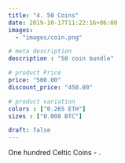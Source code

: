 ```yaml
---
title: "4. 50 Coins"
date: 2019-10-17T11:22:16+06:00
images:
  - "images/coin.png"

# meta description
description : "50 coin bundle"

# product Price
price: "500.00"
discount_price: "450.00"

# product variation
colors : ["0.265 ETH"]
sizes : ["0.008 BTC"]

draft: false
---
```


One hundred Celtic Coins - .

